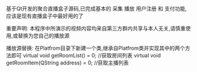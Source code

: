 
基于Qt开发的聚合直播盒子源码,已完成基本的 采集 播放 用户注册 和 支付功能,应该是现有直播盒子中最好用的了



重要声明:
  	本程序中所演示的视频内容均来自第三方群内共享与本人无关,请慎重使用,或替换为您自己的播放源
  
播放源替换:
	在Platfrom目录下新建一个类,继承自Platfrom类并实现其中的两个方法即可
	virtual void getRoomList() = 0;   //获取房间列表
	virtual void getRoomItem(QString address) = 0;  //获取主播列表
